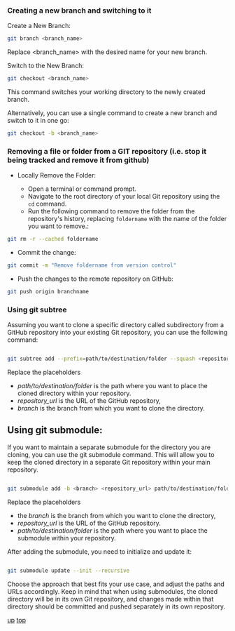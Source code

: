 ### Creating a new branch and switching to it
Create a New Branch:

```bash
git branch <branch_name>
```
Replace <branch_name> with the desired name for your new branch.

Switch to the New Branch:

```bash
git checkout <branch_name>
```
This command switches your working directory to the newly created branch.

Alternatively, you can use a single command to create a new branch and switch to it in one go:

```bash
git checkout -b <branch_name>
```



### Removing a file or folder from a GIT repository (i.e. stop it being tracked and remove it from github)

- Locally Remove the Folder:

  - Open a terminal or command prompt.    
  - Navigate to the root directory of your local Git repository using the `cd` command.
  - Run the following command to remove the folder from the repository's history, replacing `foldername` with the name of the folder you want to remove.:

```bash
git rm -r --cached foldername
```

  - Commit the change:
```bash
git commit -m "Remove foldername from version control"
```

  - Push the changes to the remote repository on GitHub:

```bash
git push origin branchname
```



### Using git subtree

Assuming you want to clone a specific directory called subdirectory from a GitHub repository into your existing Git repository, you can use the following command:

```bash

git subtree add --prefix=path/to/destination/folder --squash <repository_url> <branch>
```
Replace the placeholders

- _path/to/destination/folder_ is the path where you want to place the cloned directory within your repository.
- _repository_url_ is the URL of the GitHub repository,
- _branch_ is the branch from which you want to clone the directory.

## Using git submodule:
If you want to maintain a separate submodule for the directory you are cloning, you can use the git submodule command. This will allow you to keep the cloned directory in a separate Git repository within your main repository.

```bash

git submodule add -b <branch> <repository_url> path/to/destination/folder
```

Replace the placeholders

- the _branch_ is the branch from which you want to clone the directory,
- _repository_url_ is the URL of the GitHub repository.
- _path/to/destination/folder_ is the path where you want to place the submodule within your repository.

After adding the submodule, you need to initialize and update it:

```bash

git submodule update --init --recursive
```

Choose the approach that best fits your use case, and adjust the paths and URLs accordingly. Keep in mind that when using submodules, the cloned directory will be in its own Git repository, and changes made within that directory should be committed and pushed separately in its own repository.





[up](README.md)
[top](../README.md)
